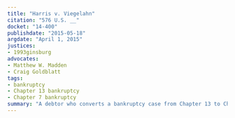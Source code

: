 ```yaml
---
title: "Harris v. Viegelahn"
citation: "576 U.S. __"
docket: "14-400"
publishdate: "2015-05-18"
argdate: "April 1, 2015"
justices:
- 1993ginsburg
advocates:
- Matthew W. Madden
- Craig Goldblatt
tags:
- bankruptcy
- Chapter 13 bankruptcy
- Chapter 7 bankruptcy
summary: "A debtor who converts a bankruptcy case from Chapter 13 to Chapter 7 is entitled to return of any postpetition wages not yet distributed by the Chapter 13 trustee."
---
```


